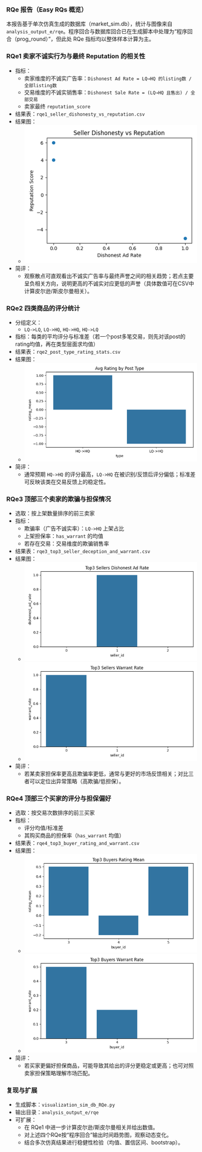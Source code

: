 ### RQe 报告（Easy RQs 概览）

本报告基于单次仿真生成的数据库（market_sim.db），统计与图像来自 `analysis_output_e/rqe`。程序回合与数据库回合已在生成脚本中处理为“程序回合（prog_round）”，但此处 RQe 指标均以整体样本计算为主。


### RQe1 卖家不诚实行为与最终 Reputation 的相关性

- 指标：
  - 卖家维度的不诚实广告率：`Dishonest Ad Rate = LQ→HQ 的listing数 / 全部listing数`
  - 交易维度的不诚实销售率：`Dishonest Sale Rate = (LQ→HQ 且售出) / 全部交易`
  - 卖家最终 `reputation_score`
- 结果表：`rqe1_seller_dishonesty_vs_reputation.csv`
- 结果图：
  - ![rqe1_scatter_dishonesty_vs_reputation](rqe/rqe1_scatter_dishonesty_vs_reputation.png)
- 简评：
  - 观察散点可直观看出不诚实广告率与最终声誉之间的相关趋势；若点主要呈负相关方向，说明更高的不诚实对应更低的声誉（具体数值可在CSV中计算皮尔逊/斯皮尔曼相关）。


### RQe2 四类商品的评分统计

- 分组定义：
  - `LQ->LQ`, `LQ->HQ`, `HQ->HQ`, `HQ->LQ`
- 指标：每类的平均评分与标准差（若一个post多笔交易，则先对该post的rating均值，再在类型层面求均值）
- 结果表：`rqe2_post_type_rating_stats.csv`
- 结果图：
  - ![rqe2_rating_mean_by_type](rqe/rqe2_rating_mean_by_type.png)
- 简评：
  - 通常预期 `HQ->HQ` 的评分最高，`LQ->HQ` 在被识别/反馈后评分偏低；标准差可反映该类在交易反馈上的稳定性。


### RQe3 顶部三个卖家的欺骗与担保情况

- 选取：按上架数量排序的前三卖家
- 指标：
  - 欺骗率（广告不诚实率）：`LQ->HQ` 上架占比
  - 上架担保率：`has_warrant` 的均值
  - 若存在交易：交易维度的欺骗销售率
- 结果表：`rqe3_top3_seller_deception_and_warrant.csv`
- 结果图：
  - ![rqe3_sellers_dishonest_ad_rate](rqe/rqe3_sellers_dishonest_ad_rate.png)
  - ![rqe3_sellers_warrant_rate](rqe/rqe3_sellers_warrant_rate.png)
- 简评：
  - 若某卖家担保率更高且欺骗率更低，通常与更好的市场反馈相关；对比三者可以定位出异常策略（高欺骗/低担保）。


### RQe4 顶部三个买家的评分与担保偏好

- 选取：按交易次数排序的前三买家
- 指标：
  - 评分均值/标准差
  - 其购买商品的担保率（`has_warrant` 均值）
- 结果表：`rqe4_top3_buyer_rating_and_warrant.csv`
- 结果图：
  - ![rqe4_buyers_rating_mean](rqe/rqe4_buyers_rating_mean.png)
  - ![rqe4_buyers_warrant_rate](rqe/rqe4_buyers_warrant_rate.png)
- 简评：
  - 若买家更偏好担保商品，可能导致其给出的评分更稳定或更高；也可对照卖家担保策略理解市场匹配。


### 复现与扩展

- 生成脚本：`visualization_sim_db_RQe.py`
- 输出目录：`analysis_output_e/rqe`
- 可扩展：
  - 在 RQe1 中进一步计算皮尔逊/斯皮尔曼相关并给出数值。
  - 对上述四个RQe按“程序回合”输出时间趋势图，观察动态变化。
  - 结合多次仿真结果进行稳健性检验（均值、置信区间、bootstrap）。
